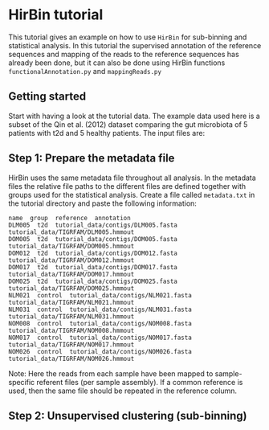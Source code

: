 HirBin tutorial
=======

This tutorial gives an example on how to use `HirBin` for sub-binning and statistical analysis. 
In this tutorial the supervised annotation of the reference sequences and mapping of the reads to the reference sequences has already been done, but it can also be done using HirBin functions `functionalAnnotation.py` and `mappingReads.py`

Getting started
----------------

Start with having a look at the tutorial data. The example data used here is a subset of the Qin et al. (2012) dataset comparing the gut microbiota of 5 patients with t2d and 5 healthy patients.
The input files are:

Step 1: Prepare the metadata file
----------------------------------

HirBin uses the same metadata file throughout all analysis. In the metadata files the relative file paths to the different files are defined together with groups used for the statistical analysis. Create a file called `metadata.txt` in the tutorial directory and paste the following information:

    name  group  reference  annotation
    DLM005  t2d  tutorial_data/contigs/DLM005.fasta  tutorial_data/TIGRFAM/DLM005.hmmout
    DOM005  t2d  tutorial_data/contigs/DOM005.fasta  tutorial_data/TIGRFAM/DOM005.hmmout
    DOM012  t2d  tutorial_data/contigs/DOM012.fasta  tutorial_data/TIGRFAM/DOM012.hmmout
    DOM017  t2d  tutorial_data/contigs/DOM017.fasta  tutorial_data/TIGRFAM/DOM017.hmmout
    DOM025  t2d  tutorial_data/contigs/DOM025.fasta  tutorial_data/TIGRFAM/DOM025.hmmout
    NLM021  control  tutorial_data/contigs/NLM021.fasta  tutorial_data/TIGRFAM/NLM021.hmmout  
    NLM031  control  tutorial_data/contigs/NLM031.fasta  tutorial_data/TIGRFAM/NLM031.hmmout
    NOM008  control  tutorial_data/contigs/NOM008.fasta  tutorial_data/TIGRFAM/NOM008.hmmout
    NOM017  control  tutorial_data/contigs/NOM017.fasta  tutorial_data/TIGRFAM/NOM017.hmmout
    NOM026  control  tutorial_data/contigs/NOM026.fasta  tutorial_data/TIGRFAM/NOM026.hmmout

Note: Here the reads from each sample have been mapped to sample-specific referent files (per sample assembly). If a common reference is used, then the same file should be repeated in the reference column.

Step 2: Unsupervised clustering (sub-binning)
----------------------------------------------

